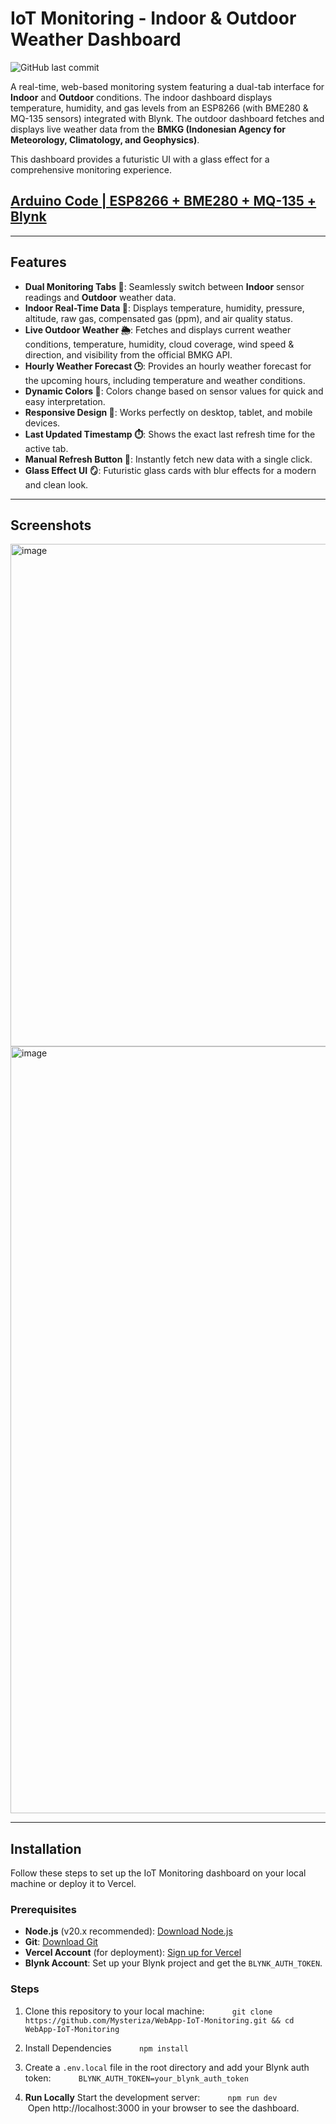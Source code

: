 # IoT Monitoring - Indoor & Outdoor Weather Dashboard

![GitHub last commit](https://img.shields.io/github/last-commit/Mysteriza/WebApp-IoT-Monitoring)

A real-time, web-based monitoring system featuring a dual-tab interface for **Indoor** and **Outdoor** conditions. The indoor dashboard displays temperature, humidity, and gas levels from an ESP8266 (with BME280 & MQ-135 sensors) integrated with Blynk. The outdoor dashboard fetches and displays live weather data from the **BMKG (Indonesian Agency for Meteorology, Climatology, and Geophysics)**.

This dashboard provides a futuristic UI with a glass effect for a comprehensive monitoring experience.

## [Arduino Code | ESP8266 + BME280 + MQ-135 + Blynk](https://github.com/Mysteriza/BME280-MQ135-Blynk-Monitoring)

---

## Features
- **Dual Monitoring Tabs 📑**: Seamlessly switch between **Indoor** sensor readings and **Outdoor** weather data.
- **Indoor Real-Time Data 📡**: Displays temperature, humidity, pressure, altitude, raw gas, compensated gas (ppm), and air quality status.
- **Live Outdoor Weather 🌦️**: Fetches and displays current weather conditions, temperature, humidity, cloud coverage, wind speed & direction, and visibility from the official BMKG API.
- **Hourly Weather Forecast 🕒**: Provides an hourly weather forecast for the upcoming hours, including temperature and weather conditions.
- **Dynamic Colors 🎨**: Colors change based on sensor values for quick and easy interpretation.
- **Responsive Design 📱**: Works perfectly on desktop, tablet, and mobile devices.
- **Last Updated Timestamp ⏱️**: Shows the exact last refresh time for the active tab.
- **Manual Refresh Button 🔄**: Instantly fetch new data with a single click.
- **Glass Effect UI 🪞**: Futuristic glass cards with blur effects for a modern and clean look.

---

## Screenshots
<img width="1899" height="804" alt="image" src="https://github.com/user-attachments/assets/8232d483-b694-429e-9a8f-f9f12bb3a1d8" />
<img width="1920" height="1227" alt="image" src="https://github.com/user-attachments/assets/b8da6503-3b6c-4a52-911e-6387ab6b2bee" />

---

## Installation

Follow these steps to set up the IoT Monitoring dashboard on your local machine or deploy it to Vercel.

### Prerequisites
- **Node.js** (v20.x recommended): [Download Node.js](https://nodejs.org/)
- **Git**: [Download Git](https://git-scm.com/downloads)
- **Vercel Account** (for deployment): [Sign up for Vercel](https://vercel.com/signup)
- **Blynk Account**: Set up your Blynk project and get the `BLYNK_AUTH_TOKEN`.

### Steps
1. Clone this repository to your local machine:
   ```
   git clone https://github.com/Mysteriza/WebApp-IoT-Monitoring.git && cd WebApp-IoT-Monitoring
   ```

2. Install Dependencies
   ```
   npm install
   ```

3. Create a `.env.local` file in the root directory and add your Blynk auth token:
   ```
   BLYNK_AUTH_TOKEN=your_blynk_auth_token
   ```

4. **Run Locally**
   Start the development server:
   ```
   npm run dev
   ```
   Open http://localhost:3000 in your browser to see the dashboard.
